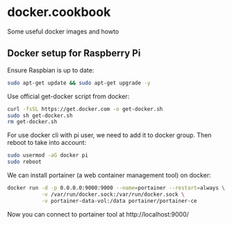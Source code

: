 # docker.cookbook

Some useful docker images and howto

## Docker setup for Raspberry Pi

Ensure Raspbian is up to date:

```bash
sudo apt-get update && sudo apt-get upgrade -y
```
Use official get-docker script from docker:

```bash
curl -fsSL https://get.docker.com -o get-docker.sh
sudo sh get-docker.sh
rm get-docker.sh
```
For use docker cli with pi user, we need to add it to docker group. Then reboot to take into account:

```bash
sudo usermod -aG docker pi
sudo reboot
```

We can install portainer (a web container management tool) on docker:

```bash
docker run -d -p 0.0.0.0:9000:9000 --name=portainer --restart=always \
           -v /var/run/docker.sock:/var/run/docker.sock \
           -v portainer-data-vol:/data portainer/portainer-ce
```

Now you can connect to portainer tool at http://localhost:9000/

